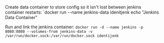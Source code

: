 Create data container to store config so it isn't lost between jenkins container restarts:
`docker run --name jenkins-data idenitjenk echo "Jenkins Data Container"

Run and link the jenkins container:
`docker run -d --name jenkins -p 8080:8080 --volumes-from jenkins-data -v /var/run/docker.sock:/var/run/docker.sock identijenk`


